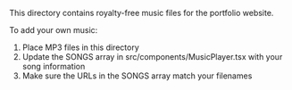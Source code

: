 This directory contains royalty-free music files for the portfolio website.

To add your own music:
1. Place MP3 files in this directory
2. Update the SONGS array in src/components/MusicPlayer.tsx with your song information
3. Make sure the URLs in the SONGS array match your filenames